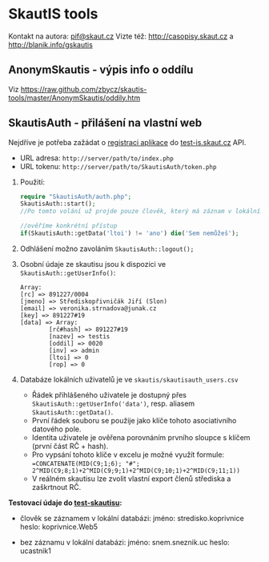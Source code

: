 SkautIS tools
=============
Kontakt na autora: pif@skaut.cz
Vizte též: http://casopisy.skaut.cz a http://blanik.info/gskautis

AnonymSkautis - výpis info o oddílu
-------------
Viz https://raw.github.com/zbycz/skautis-tools/master/AnonymSkautis/oddily.htm



SkautisAuth - přilášení na vlastní web
-----------
Nejdříve je potřeba zažádat o [registraci aplikace](http://is.skaut.cz/napoveda/programatori.1-zadost-o-registraci-vytvareneho-webu-v-testovacim-skautISu.ashx) do [test-is.skaut.cz](http://test-is.skaut.cz) API.
 * URL adresa: `http://server/path/to/index.php`
 * URL tokenu: `http://server/path/to/SkautisAuth/token.php`


1. Použití:
	```php
	require "SkautisAuth/auth.php";
	SkautisAuth::start();
	//Po tomto volání už projde pouze člověk, který má záznam v lokálním seznamu uživatelů.
	
	//ověříme konkrétní přístup
	if(SkautisAuth::getData('ltoi') != 'ano') die('Sem nemůžeš');
	```
	
2. Odhlášení možno zavoláním `SkautisAuth::logout();`
	
3. Osobní údaje ze skautisu jsou k dispozici ve `SkautisAuth::getUserInfo()`:
	```
	Array:
    [rc] => 891227/0004
    [jmeno] => Střediskopřivničák Jiří (Slon)
    [email] => veronika.strnadova@junak.cz
    [key] => 891227#19
    [data] => Array:
            [rč#hash] => 891227#19
            [nazev] => testis
            [oddil] => 0020
            [inv] => admin
            [ltoi] => 0
            [rop] => 0
	```
	
	
4. Databáze lokálních uživatelů je ve `skautis/skautisauth_users.csv`
	* Řádek přihlášeného uživatele je dostupný přes `SkautisAuth::getUserInfo('data')`, resp. aliasem `SkautisAuth::getData()`.
	* První řádek souboru se použije jako klíče tohoto asociativního datového pole.
	* Identita uživatele je ověřena porovnáním prvního sloupce s klíčem (první část RČ + hash).
	* Pro vypsání tohoto klíče v excelu je možné využít formule:
	  `=CONCATENATE(MID(C9;1;6); "#"; 2^MID(C9;8;1)+2^MID(C9;9;1)+2^MID(C9;10;1)+2^MID(C9;11;1))`
	* V reálném skautisu lze zvolit vlastní export členů střediska a zaškrtnout RČ.


**Testovací údaje do [test-skautisu](http://test-is.skaut.cz):**
- člověk se záznamem v lokální databázi:
  jméno: stredisko.koprivnice
  heslo: koprivnice.Web5

- bez záznamu v lokální databázi:
  jméno: snem.sneznik.uc
  heslo: ucastnik1




